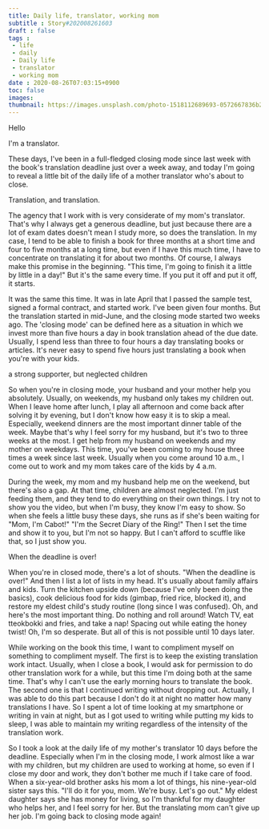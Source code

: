 ```yaml
---
title: Daily life, translator, working mom
subtitle : Story#202008261603
draft : false
tags :
 - life
 - daily
 - Daily life
 - translator
 - working mom
date : 2020-08-26T07:03:15+0900
toc: false
images: 
thumbnail: https://images.unsplash.com/photo-1518112689693-0572667836b2?ixlib=rb-1.2.1&q=80&fm=jpg&crop=entropy&cs=tinysrgb&w=1080&fit=max&ixid=eyJhcHBfaWQiOjE1NTU0OX0
---
```


Hello  

I'm a translator.  

These days, I've been in a full-fledged closing mode since last week with the book's translation deadline just over a week away, and today I'm going to reveal a little bit of the daily life of a mother translator who's about to close.  

Translation, and translation.  

The agency that I work with is very considerate of my mom's translator. That's why I always get a generous deadline, but just because there are a lot of exam dates doesn't mean I study more, so does the translation. In my case, I tend to be able to finish a book for three months at a short time and four to five months at a long time, but even if I have this much time, I have to concentrate on translating it for about two months. Of course, I always make this promise in the beginning. "This time, I'm going to finish it a little by little in a day!" But it's the same every time. If you put it off and put it off, it starts.  

It was the same this time. It was in late April that I passed the sample test, signed a formal contract, and started work. I've been given four months. But the translation started in mid-June, and the closing mode started two weeks ago. The 'closing mode' can be defined here as a situation in which we invest more than five hours a day in book translation ahead of the due date. Usually, I spend less than three to four hours a day translating books or articles. It's never easy to spend five hours just translating a book when you're with your kids.  

a strong supporter, but neglected children  

So when you're in closing mode, your husband and your mother help you absolutely. Usually, on weekends, my husband only takes my children out. When I leave home after lunch, I play all afternoon and come back after solving it by evening, but I don't know how easy it is to skip a meal. Especially, weekend dinners are the most important dinner table of the week. Maybe that's why I feel sorry for my husband, but it's two to three weeks at the most. I get help from my husband on weekends and my mother on weekdays. This time, you've been coming to my house three times a week since last week. Usually when you come around 10 a.m., I come out to work and my mom takes care of the kids by 4 a.m.  

During the week, my mom and my husband help me on the weekend, but there's also a gap. At that time, children are almost neglected. I'm just feeding them, and they tend to do everything on their own things. I try not to show you the video, but when I'm busy, they know I'm easy to show. So when she feels a little busy these days, she runs as if she's been waiting for "Mom, I'm Cabot!" "I'm the Secret Diary of the Ring!" Then I set the time and show it to you, but I'm not so happy. But I can't afford to scuffle like that, so I just show you.  

When the deadline is over!  

When you're in closed mode, there's a lot of shouts. "When the deadline is over!" And then I list a lot of lists in my head. It's usually about family affairs and kids. Turn the kitchen upside down (because I've only been doing the basics), cook delicious food for kids (gimbap, fried rice, blocked it), and restore my eldest child's study routine (long since I was confused). Oh, and here's the most important thing. Do nothing and roll around! Watch TV, eat tteokbokki and fries, and take a nap! Spacing out while eating the honey twist! Oh, I'm so desperate. But all of this is not possible until 10 days later.  

While working on the book this time, I want to compliment myself on something to compliment myself. The first is to keep the existing translation work intact. Usually, when I close a book, I would ask for permission to do other translation work for a while, but this time I'm doing both at the same time. That's why I can't use the early morning hours to translate the book. The second one is that I continued writing without dropping out. Actually, I was able to do this part because I don't do it at night no matter how many translations I have. So I spent a lot of time looking at my smartphone or writing in vain at night, but as I got used to writing while putting my kids to sleep, I was able to maintain my writing regardless of the intensity of the translation work.  

So I took a look at the daily life of my mother's translator 10 days before the deadline. Especially when I'm in the closing mode, I work almost like a war with my children, but my children are used to working at home, so even if I close my door and work, they don't bother me much if I take care of food. When a six-year-old brother asks his mom a lot of things, his nine-year-old sister says this. "I'll do it for you, mom. We're busy. Let's go out." My eldest daughter says she has money for living, so I'm thankful for my daughter who helps her, and I feel sorry for her. But the translating mom can't give up her job. I'm going back to closing mode again!  

